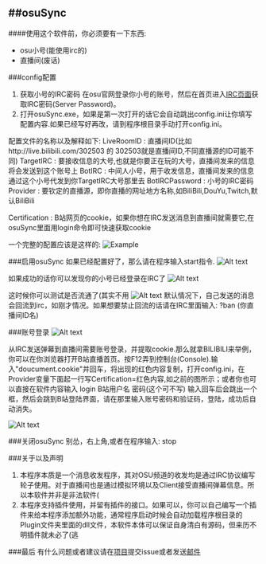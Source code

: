 ##osuSync 
----------------------------------
####使用这个软件前，你必须要有一下东西:<br>
*  osu小号(能使用irc的) <br>
*  直播间(废话) <br>


###config配置
1.	获取小号的IRC密码 
在osu官网登录你小号的账号，然后在首页进入[IRC页面](https://osu.ppy.sh/p/irc)获取IRC密码(Server Password)。
2. 打开osuSync.exe，如果是第一次打开的话它会自动跳出config.ini让你填写配置内容.如果已经写好再改，请到程序根目录手动打开config.ini。

配置文件的名称以及解释如下:
LiveRoomID : 直播间ID(比如http://live.bilibili.com/302503 的 302503就是直播间ID,不同直播源的ID可能不同)
TargetIRC : 要接收信息的大号,也就是你要正在玩的大号，直播间发来的信息将会发送到这个账号上
BotIRC : 中间人小号，用于收发信息，直播间发来的信息通过这个小号代发到你TargetIRC大号那里去
BotIRCPassword : 小号的IRC密码
Provider :  要钦定的直播源，即你直播的网址地方名称,如BiliBili,DouYu,Twitch,默认BiliBili

Certification : B站网页的cookie，如果你想在IRC发送消息到直播间就需要它,在osuSync里面用login命令即可快速获取cookie

一个完整的配置应该是这样的:
![Example](http://git.oschina.net/remilia/osuSync/blob/dpdev/help_readme/images/a.png)

###启用osuSync
如果已经配置好了，那么请在程序输入start指令.
![Alt text](http://git.oschina.net/remilia/osuSync/blob/dpdev/help_readme/images/b.png)

如果成功的话你可以发现你的小号已经登录在IRC了
![Alt text](http://git.oschina.net/remilia/osuSync/blob/dpdev/help_readme/images/c.png)

这时候你可以测试是否流通了(其实不用
![Alt text](http://git.oschina.net/remilia/osuSync/blob/dpdev/help_readme/images/d.png)
默认情况下，自己发送的消息会回流到irc，如刚才情况。如果想要禁止回流的话请在IRC里面输入:
?ban (你直播间ID名)

###账号登录
![Alt text](http://git.oschina.net/remilia/osuSync/blob/dpdev/help_readme/images/e.png)

从IRC发送弹幕到直播间需要账号登录，并提取cookie.那么就拿BILIBILI来举例，你可以在你浏览器打开B站直播首页。按F12弄到控制台(Console).输入"doucument.cookie"并回车，将出现的红色内容复制，打开config.ini，在Provider变量下面起一行写Certification=红色内容,如之前的图所示；或者你也可以直接在软件内容输入
login B站用户名 密码(这个可不写)
输入回车后会跳出一个框，然后会跳到B站登陆界面，请在那里输入账号密码和验证码，登陆，成功后自动消失。

![Alt text](http://git.oschina.net/remilia/osuSync/blob/dpdev/help_readme/images/f.png)


###关闭osuSync
别怂，右上角,或者在程序输入:
stop

###关于以及声明
1.	本程序本质是一个消息收发程序，其对OSU频道的收发均是通过IRC协议编写轮子使用。对于直播间也是通过模拟环境以及Client接受直播间弹幕信息。所以本软件并非是非法软件( <br> 
2.	本程序支持插件使用，并留有插件的接口。如果可以，你可以自己编写一个插件来给本程序添加额外功能，通常程序启动时候会自动加载程序根目录的Plugin文件夹里面的dll文件，本软件本体可以保证自身清白有源码，但来历不明插件就未必了(逃



###最后
有什么问题或者建议请在[项目](http://git.oschina.net/remilia/osuSync)提交issue或者发送[邮件](mailto:mikirasora0409@126.com)